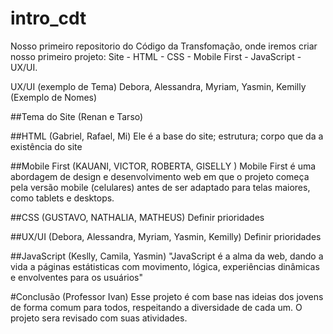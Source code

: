 # intro_cdt
Nosso primeiro repositorio do Código da Transfomação, onde iremos criar nosso primeiro projeto: 
Site - HTML - CSS - Mobile First - JavaScript - UX/UI.





UX/UI (exemplo de Tema)
Debora, Alessandra, Myriam, Yasmin, Kemilly (Exemplo de Nomes)





##Tema do Site
(Renan e Tarso)




##HTML
(Gabriel, Rafael, Mi) 
Ele é a base do site; estrutura; corpo que da a existência do site





##Mobile First
(KAUANI, VICTOR, ROBERTA, GISELLY )
Mobile First é uma abordagem de design e desenvolvimento web em que o projeto começa pela versão mobile (celulares) antes de ser adaptado para telas maiores, como tablets e desktops.





##CSS
(GUSTAVO, NATHALIA, MATHEUS)
Definir prioridades





##UX/UI
(Debora, Alessandra, Myriam, Yasmin, Kemilly)
Definir prioridades





##JavaScript
(Keslly, Camila, Yasmin)
"JavaScript é a alma da web, dando a vida a páginas estátisticas com movimento, lógica, experiências dinâmicas e envolventes para os usuários"





#Conclusão
(Professor Ivan)
Esse projeto é com base nas ideias dos jovens de forma comum para todos, respeitando a diversidade de cada um. O projeto sera revisado com suas atividades.

